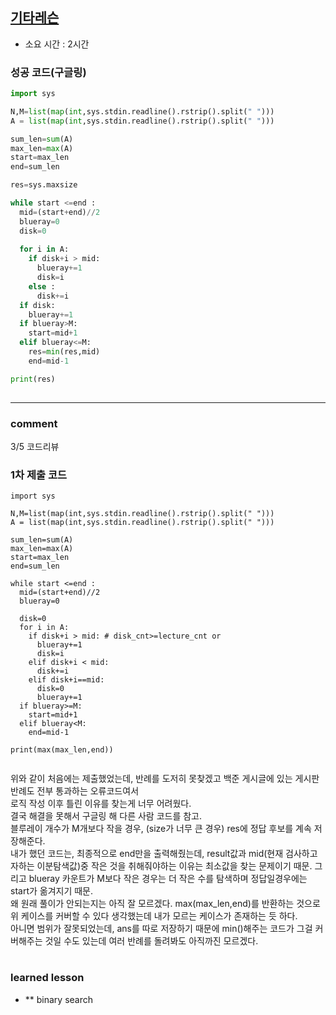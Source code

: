 
## [기타레슨](https://www.acmicpc.net/problem/2343)
* 소요 시간 : 2시간

### 성공 코드(구글링)
```python
import sys

N,M=list(map(int,sys.stdin.readline().rstrip().split(" ")))
A = list(map(int,sys.stdin.readline().rstrip().split(" ")))

sum_len=sum(A)
max_len=max(A)
start=max_len
end=sum_len

res=sys.maxsize

while start <=end :
  mid=(start+end)//2
  blueray=0
  disk=0
  
  for i in A:
    if disk+i > mid:
      blueray+=1
      disk=i
    else : 
      disk+=i
  if disk:
    blueray+=1
  if blueray>M:
    start=mid+1
  elif blueray<=M:
    res=min(res,mid)
    end=mid-1

print(res)
      
```



----------------------------------------------------------------------------
### comment 
3/5 코드리뷰
### 1차 제출 코드
```
import sys

N,M=list(map(int,sys.stdin.readline().rstrip().split(" ")))
A = list(map(int,sys.stdin.readline().rstrip().split(" ")))

sum_len=sum(A)
max_len=max(A)
start=max_len
end=sum_len

while start <=end :
  mid=(start+end)//2
  blueray=0

  disk=0
  for i in A:
    if disk+i > mid: # disk_cnt>=lecture_cnt or
      blueray+=1
      disk=i
    elif disk+i < mid:
      disk+=i
    elif disk+i==mid:
      disk=0
      blueray+=1
  if blueray>=M:
    start=mid+1
  elif blueray<M:
    end=mid-1

print(max(max_len,end))
      
```
위와 같이 처음에는 제출했었는데, 반례를 도저히 못찾겠고 백준 게시글에 있는 게시판 반례도 전부 통과하는 오류코드여서   
로직 작성 이후 틀린 이유를 찾는게 너무 어려웠다.    
결국 해결을 못해서 구글링 해 다른 사람 코드를 참고.   
블루레이 개수가 M개보다 작을 경우, (size가 너무 큰 경우) res에 정답 후보를 계속 저장해준다.   
내가 했던 코드는, 최종적으로 end만을 출력해줬는데,
result값과 mid(현재 검사하고자하는 이분탐색값)중 작은 것을 취해줘야하는 이유는 최소값을 찾는 문제이기 때문. 그리고 blueray 카운트가 M보다 작은 경우는 더 작은 수를 탐색하며 정답일경우에는 start가 옮겨지기 때문.   
왜 원래 풀이가 안되는지는 아직 잘 모르겠다. max(max_len,end)를 반환하는 것으로 위 케이스를 커버할 수 있다 생각했는데 내가 모르는 케이스가 존재하는 듯 하다.    
아니면 범위가 잘못되었는데, ans를 따로 저장하기 때문에 min()해주는 코드가 그걸 커버해주는 것일 수도 있는데 여러 반례를 돌려봐도 아직까진 모르겠다.   

#
#
 ### learned lesson
 
* ** binary search
#
#
 
 
 
 
 

